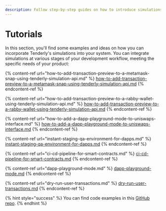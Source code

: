 ```yaml
---
description: Follow step-by-step guides on how to introduce simulations into your project.
---
```


# Tutorials

In this section, you'll find some examples and ideas on how you can incorporate Tenderly's simulations into your system. You can integrate simulations at various stages of your development workflow, meeting the specific needs of your product:

{% content-ref url="how-to-add-transaction-preview-to-a-metamask-snap-using-tenderly-simulation-api.md" %}
[how-to-add-transaction-preview-to-a-metamask-snap-using-tenderly-simulation-api.md](how-to-add-transaction-preview-to-a-metamask-snap-using-tenderly-simulation-api.md)
{% endcontent-ref %}

{% content-ref url="how-to-add-transaction-preview-to-a-rabby-wallet-using-tenderly-simulation-api.md" %}
[how-to-add-transaction-preview-to-a-rabby-wallet-using-tenderly-simulation-api.md](how-to-add-transaction-preview-to-a-rabby-wallet-using-tenderly-simulation-api.md)
{% endcontent-ref %}

{% content-ref url="how-to-add-a-dapp-playground-mode-to-uniswaps-interface.md" %}
[how-to-add-a-dapp-playground-mode-to-uniswaps-interface.md](how-to-add-a-dapp-playground-mode-to-uniswaps-interface.md)
{% endcontent-ref %}

{% content-ref url="instant-staging-qa-environment-for-dapps.md" %}
[instant-staging-qa-environment-for-dapps.md](instant-staging-qa-environment-for-dapps.md)
{% endcontent-ref %}

{% content-ref url="ci-cd-pipeline-for-smart-contracts.md" %}
[ci-cd-pipeline-for-smart-contracts.md](ci-cd-pipeline-for-smart-contracts.md)
{% endcontent-ref %}

{% content-ref url="dapp-playground-mode.md" %}
[dapp-playground-mode.md](dapp-playground-mode.md)
{% endcontent-ref %}

{% content-ref url="dry-run-user-transactions.md" %}
[dry-run-user-transactions.md](dry-run-user-transactions.md)
{% endcontent-ref %}

{% hint style="success" %}
You can find code examples in this [GitHub repo](https://github.com/Tenderly/integration-samples/tree/main/playround-enviroment-for-dapps).
{% endhint %}
